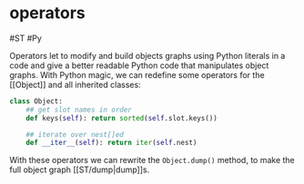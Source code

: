 # operators
#ST #Py

Operators let to modify and build objects graphs using Python literals in a code and give a better readable Python code that manipulates object graphs. With Python magic, we can redefine some operators for the [[Object]] and all inherited classes:

```py
class Object:
    ## get slot names in order
    def keys(self): return sorted(self.slot.keys())
```
```py
    ## iterate over nest[]ed
    def __iter__(self): return iter(self.nest)
```

With these operators we can rewrite the `Object.dump()` method, to make the full object graph [[ST/dump|dump]]s.

